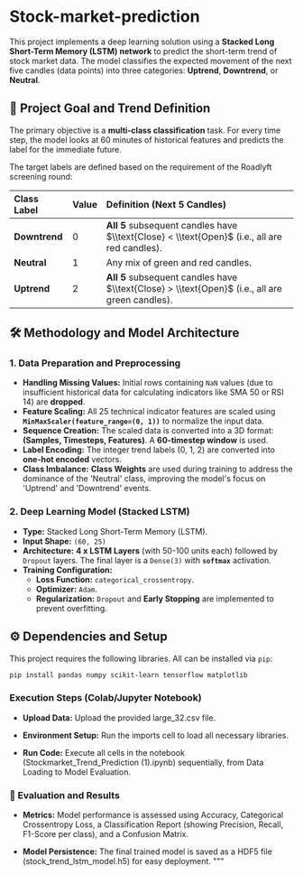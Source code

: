 # Stock-market-prediction
This project implements a deep learning solution using a **Stacked Long Short-Term Memory (LSTM) network** to predict the short-term trend of stock market data. The model classifies the expected movement of the next five candles (data points) into three categories: **Uptrend**, **Downtrend**, or **Neutral**.

## 🎯 Project Goal and Trend Definition

The primary objective is a **multi-class classification** task. For every time step, the model looks at 60 minutes of historical features and predicts the label for the immediate future.

The target labels are defined based on the requirement of the Roadlyft screening round:

| Class Label | Value | Definition (Next 5 Candles) |
| :--- | :--- | :--- |
| **Downtrend** | 0 | **All 5** subsequent candles have $\\text{Close} < \\text{Open}$ (i.e., all are red candles). |
| **Neutral** | 1 | Any mix of green and red candles. |
| **Uptrend** | 2 | **All 5** subsequent candles have $\\text{Close} > \\text{Open}$ (i.e., all are green candles). |

## 🛠️ Methodology and Model Architecture

### 1. Data Preparation and Preprocessing

* **Handling Missing Values:** Initial rows containing `NaN` values (due to insufficient historical data for calculating indicators like SMA 50 or RSI 14) are **dropped**.
* **Feature Scaling:** All 25 technical indicator features are scaled using **`MinMaxScaler(feature_range=(0, 1))`** to normalize the input data.
* **Sequence Creation:** The scaled data is converted into a 3D format: **(Samples, Timesteps, Features)**. A **60-timestep window** is used.
* **Label Encoding:** The integer trend labels (0, 1, 2) are converted into **one-hot encoded** vectors.
* **Class Imbalance:** **Class Weights** are used during training to address the dominance of the 'Neutral' class, improving the model's focus on 'Uptrend' and 'Downtrend' events.

### 2. Deep Learning Model (Stacked LSTM)

* **Type:** Stacked Long Short-Term Memory (LSTM).
* **Input Shape:** `(60, 25)`
* **Architecture:** **4 x LSTM Layers** (with 50-100 units each) followed by `Dropout` layers. The final layer is a `Dense(3)` with **`softmax`** activation.
* **Training Configuration:**
    * **Loss Function:** `categorical_crossentropy`.
    * **Optimizer:** `Adam`.
    * **Regularization:** `Dropout` and **Early Stopping** are implemented to prevent overfitting.

## ⚙️ Dependencies and Setup

This project requires the following libraries. All can be installed via `pip`:
```bash
pip install pandas numpy scikit-learn tensorflow matplotlib
```
### Execution Steps (Colab/Jupyter Notebook)
* **Upload Data:** Upload the provided large_32.csv file.

* **Environment Setup:** Run the imports cell to load all necessary libraries.

* **Run Code:** Execute all cells in the notebook (Stockmarket_Trend_Prediction (1).ipynb) sequentially, from Data Loading to Model Evaluation.

### 📝 Evaluation and Results
* **Metrics:** Model performance is assessed using Accuracy, Categorical Crossentropy Loss, a Classification Report (showing Precision, Recall, F1-Score per class), and a Confusion Matrix.

* **Model Persistence:** The final trained model is saved as a HDF5 file (stock_trend_lstm_model.h5) for easy deployment. """
